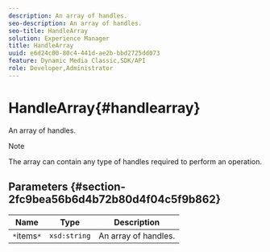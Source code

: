 ```yaml
---
description: An array of handles.
seo-description: An array of handles.
seo-title: HandleArray
solution: Experience Manager
title: HandleArray
uuid: e6d24c00-80c4-441d-ae2b-bbd2725dd073
feature: Dynamic Media Classic,SDK/API
role: Developer,Administrator
---
```


# HandleArray{#handlearray}

An array of handles.

>[!NOTE]
>
>The array can contain any type of handles required to perform an operation.

## Parameters {#section-2fc9bea56b6d4b72b80d4f04c5f9b862}

|  Name  | Type  | Description  |
|---|---|---|
|  `*`items`*`  | `xsd:string`  | An array of handles.  |

